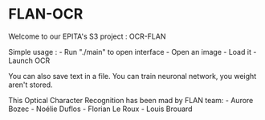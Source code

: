 # FLAN-OCR

Welcome to our EPITA's S3 project : OCR-FLAN

Simple usage :
	- Run "./main" to open interface
	- Open an image
	- Load it
	- Launch OCR

You can also save text in a file.
You can train neuronal network, you weight aren't stored.

This Optical Character Recognition has been mad by FLAN team:
	- Aurore Bozec
	- Noélie Duflos
	- Florian Le Roux
	- Louis Brouard
